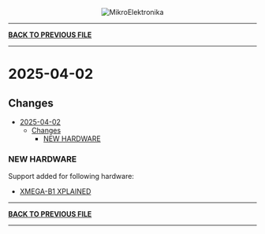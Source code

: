 <p align="center">
  <img src="http://www.mikroe.com/img/designs/beta/logo_small.png?raw=true" alt="MikroElektronika"/>
</p>

---

**[BACK TO PREVIOUS FILE](../changelog.md)**

---

# 2025-04-02

## Changes

- [2025-04-02](#2025-04-02)
  - [Changes](#changes)
    - [NEW HARDWARE](#new-hardware)

### NEW HARDWARE

Support added for following hardware:

+ [XMEGA-B1 XPLAINED](https://www.microchip.com/en-us/development-tool/ATXMEGAB1-XPLD)

---

**[BACK TO PREVIOUS FILE](../changelog.md)**

---
